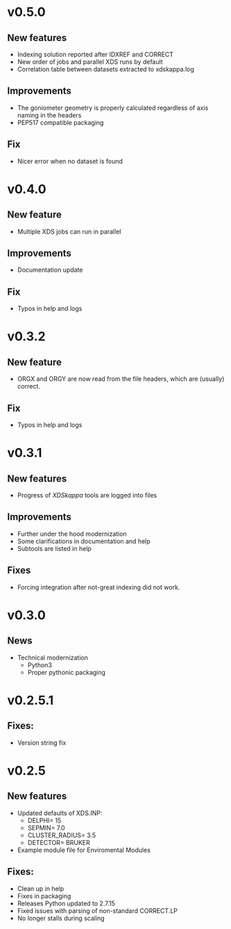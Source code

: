 v0.5.0
======

## New features
* Indexing solution reported after IDXREF and CORRECT
* New order of jobs and parallel XDS runs by default
* Correlation table between datasets extracted to xdskappa.log


## Improvements
* The goniometer geometry is properly calculated regardless of axis naming in the headers
* PEP517 compatible packaging

## Fix
* Nicer error when no dataset is found

v0.4.0
======

## New feature

* Multiple XDS jobs can run in parallel

## Improvements
* Documentation update

## Fix
* Typos in help and logs

v0.3.2
======

## New feature

* ORGX and ORGY are now read from the file headers, which are (usually) correct.

## Fix
* Typos in help and logs


v0.3.1
==========

## New features
  * Progress of *XDSkappa* tools are logged into files

## Improvements
  * Further under the hood modernization
  * Some clarifications in documentation and help
  * Subtools are listed in help
  
## Fixes
  * Forcing integration after not-great indexing did not work.


v0.3.0
==========

## News
  * Technical modernization
    * Python3
    * Proper pythonic packaging

v0.2.5.1
==========

## Fixes:
 * Version string fix


v0.2.5
==========

## New features
* Updated defaults of XDS.INP:
   * DELPHI= 15
   * SEPMIN= 7.0
   * CLUSTER_RADIUS= 3.5
   * DETECTOR= BRUKER
* Example module file for Enviromental Modules

## Fixes:
* Clean up in help
* Fixes in packaging
* Releases Python updated to 2.7.15
* Fixed issues with parsing of non-standard CORRECT.LP
* No longer stalls during scaling


